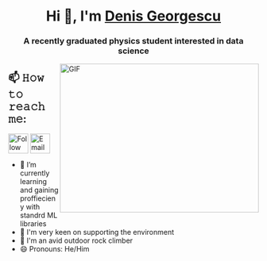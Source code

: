 <h1 align="center">Hi 👋, I'm <a href="https://www.linkedin.com/in/denis-georgescu/" target="blank" alt="Follow Denis on LinkedIn" title="Follow Denis on LinkedIn">
Denis Georgescu</a></h1>
<h3 align="center">A recently graduated physics student interested in data science</h3>



<img align="right" top="500" height="300" width="400" alt="GIF" src="facegif2.gif">
</a>


## 📫 𝙷𝚘𝚠 𝚝𝚘 𝚛𝚎𝚊𝚌𝚑 𝚖𝚎:



[<img src="https://img.shields.io/badge/LinkedIn-0077B5?style=for-the-badge&logo=linkedin&logoColor=white" height="40em" align="center" alt="Follow me on LinkedIn" title="Follow me on LinkedIn"/>](https://www.linkedin.com/in/denis-georgescu/)
[<img src="https://img.shields.io/badge/Microsoft_Outlook-0078D4?style=for-the-badge&logo=microsoft-outlook&logoColor=white" height="40em" align="center" alt="Email me here" title="Email me here"/>](denis.georgescu1@outlook.com)



- 🔭 I’m currently learning and gaining proffiecieny with standrd ML libraries
- 🌱 I'm very keen on supporting the environment
- 🗻 I'm an avid outdoor rock climber 
- 😄 Pronouns: He/Him


<!--
**dgeorgescu1/dgeorgescu1** is a ✨ _special_ ✨ repository because its `README.md` (this file) appears on your GitHub profile.

Here are some ideas to get you started:

- 🔭 I’m currently working on ...
- 🌱 I’m currently learning ...
- 👯 I’m looking to collaborate on ...
- 🤔 I’m looking for help with ...
- 💬 Ask me about ...
- 📫 How to reach me: ...
- 😄 Pronouns: ...
- ⚡ Fun fact: ...
-->
